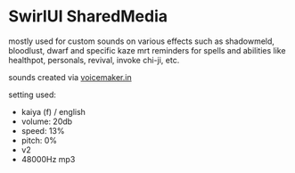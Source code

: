 # SwirlUI SharedMedia
mostly used for custom sounds on various effects such as shadowmeld, bloodlust, dwarf and specific kaze mrt reminders for spells and abilities like healthpot, personals, revival, invoke chi-ji, etc.


sounds created via [voicemaker.in](https://voicemaker.in)

setting used:
 - kaiya (f) / english
 - volume: 20db
 - speed: 13%
 - pitch: 0%
 - v2
 - 48000Hz mp3
